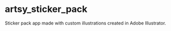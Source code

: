 # artsy_sticker_pack
 Sticker pack app made with custom illustrations created in Adobe Illustrator.
